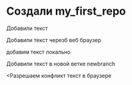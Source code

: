 ﻿# Создали my_first_repo

Добавили текст

Добавили текст черезб веб браузер

добавим текст локально

Добавили текст в новой ветке newbranch

<Разрешаем конфликт текст в браузере

